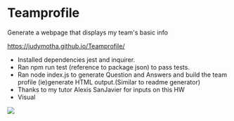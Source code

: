 # Teamprofile

Generate a webpage that displays my team's basic info

https://judymotha.github.io/Teamprofile/
* Installed dependencies jest and inquirer.
* Ran npm run test (reference to package json) to pass tests.
* Ran node index.js to generate Question and Answers and  build the team profile (ie)generate HTML output.(Similar to readme generator)
* Thanks to my tutor Alexis SanJavier for inputs on this HW 
*  Visual 
<img src="./Profilegen.gif">


